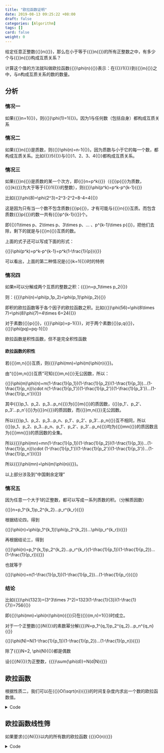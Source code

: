 ```yaml
---
title: "欧拉函数证明"
date: 2019-08-13 09:25:22 +08:00
draft: false
categories: [Algorithm]
tags: []
card: false
weight: 0
---
```


给定任意正整数{{<latex>}}n{{</latex>}}，那么在小于等于{{<latex>}}n{{</latex>}}的所有正整数之中，有多少个与{{<latex>}}n{{</latex>}}构成互质关系？

计算这个值的方法就叫做欧拉函数{{<latex>}}\phi(n){{</latex>}}表示：在{{<latex>}}1{{</latex>}}到{{<latex>}}n{{</latex>}}之中，与n构成互质关系的数的数量。

<!--more-->

## 分析

### 情况一

如果{{<latex>}}n=1{{</latex>}}，则{{<latex>}}\phi(1)=1{{</latex>}}。因为1与任何数（包括自身）都构成互质关系

### 情况二

如果{{<latex>}}n{{</latex>}}是质数，则{{<latex>}}\phi(n)=n-1{{</latex>}}。因为质数与小于它的每一个数，都构成互质关系。比如{{<latex>}}5{{</latex>}}与{{<latex>}}1、2、3、4{{</latex>}}都构成互质关系。

### 情况三

如果{{<latex>}}n{{</latex>}}是质数的某一个次方，即{{<latex>}}n=p^k{{</latex>}}（{{<latex>}}p{{</latex>}}为质数，{{<latex>}}k{{</latex>}}为大于等于{{<latex>}}1{{</latex>}}的整数），则{{<latex>}}\phi(p^k)=p^k-p^{k-1}{{</latex>}}

比如{{<latex>}}\phi(8)=\phi(2^3)=2^3-2^2=8-4=4{{</latex>}}

这是因为只有当一个数不包含质数{{<latex>}}p{{</latex>}}，才有可能与{{<latex>}}n{{</latex>}}互质。而包含质数{{<latex>}}p{{</latex>}}的数一共有{{<latex>}}p^{k-1}{{</latex>}}个。

即{{<latex>}}1\times p、2\times p、3\times p、... 、p^{k-1}\times p{{</latex>}}，把他们去除，剩下的就是与{{<latex>}}n{{</latex>}}互质的数。

上面的式子还可以写成下面的形式：

{{<latex>}}\phi(p^k)=p^k-p^{k-1}=p^k(1-\frac{1}{p}){{</latex>}}

可以看出，上面的第二种情况是{{<latex>}}k=1{{</latex>}}时的特例

### 情况四

如果n可以分解成两个互质的整数之积：{{<latex>}}n=p_1\times p_2{{</latex>}}

则：{{<latex>}}\phi(n)=\phi(p_1p_2)=\phi(p_1)\phi(p_2){{</latex>}}

即积的欧拉函数等于各个因子的欧拉函数之积。比如{{<latex>}}\phi(56)=\phi(8\times 7)=\phi(8)\phi(7)=4\times 6=24{{</latex>}}

对于素数{{<latex>}}p{{</latex>}}，{{<latex>}}\phi(p)=p-1{{</latex>}}，对于两个素数{{<latex>}}p,q{{</latex>}}，{{<latex>}}\phi(pq)=pq-1{{</latex>}}

欧拉函数是积性函数，但不是完全积性函数

#### 欧拉函数的积性

若{{<latex>}}m,n{{</latex>}}互质，则{{<latex>}}\phi(mn)=\phi(m)\phi(n){{</latex>}}。

由“{{<latex>}}m,n{{</latex>}}互质”可知{{<latex>}}m,n{{</latex>}}无公因数，所以：

{{<latex>}}\phi(m)\phi(n)=m(1-\frac{1}{p_1})(1-\frac{1}{p_2})(1-\frac{1}{p_3})...(1-\frac{1}{p_n})\cdot n(1-\frac{1}{p_1'})(1-\frac{1}{p_2'})(1-\frac{1}{p_3'})...(1-\frac{1}{p_n'}){{</latex>}}

其中{{<latex>}}p_1、p_2、p_3...p_n{{</latex>}}为{{<latex>}}m{{</latex>}}的质因数，{{<latex>}}p_1'、p_2'、p_3'...p_n'{{</latex>}}为{{<latex>}}n{{</latex>}}的质因数，而{{<latex>}}m,n{{</latex>}}无公因数。

所以{{<latex>}}p_1、p_2、p_3...p_n、p_1'、p_2'、p_3'...p_n{{</latex>}}互不相同，所以{{<latex>}}p_1、p_2、p_3...p_n、p_1'、p_2'、p_3'...p_n{{</latex>}}均为{{<latex>}}mn{{</latex>}}的质因数且为{{<latex>}}mn{{</latex>}}的质因数的全集。

所以{{<latex>}}\phi(mn)=mn(1-\frac{1}{p_1})(1-\frac{1}{p_2})(1-\frac{1}{p_3})...(1-\frac{1}{p_n})\cdot (1-\frac{1}{p_1'})(1-\frac{1}{p_2'})(1-\frac{1}{p_3'})...(1-\frac{1}{p_n'}){{</latex>}}

所以{{<latex>}}\phi(mn)=\phi(m)\phi(n){{</latex>}}。

以上部分涉及到“中国剩余定理”

### 情况五

因为任意一个大于1的正整数，都可以写成一系列质数的积。（分解质因数）

{{<latex>}}n=p_1^{k_1}p_2^{k_2}...p_r^{k_r}{{</latex>}}

根据结论四，得到

{{<latex>}}\phi(n)=\phi(p_1^{k_1})\phi(p_2^{k_2})...\phi(p_r^{k_r}){{</latex>}}

再根据结论三，得到

{{<latex>}}\phi(n)=p_1^{k_1}p_2^{k_2}...p_r^{k_r}(1-\frac{1}{p_1})(1-\frac{1}{p_2})...(1-\frac{1}{p_r}){{</latex>}}

也就等于

{{<latex>}}\phi(n)=n(1-\frac{1}{p_1})(1-\frac{1}{p_2})...(1-\frac{1}{p_r}){{</latex>}}

### 结论

比如{{<latex>}}\phi(1323)=(3^3\times 7^2)=1323(1-\frac{1}{3})(1-\frac{1}{7})=756{{</latex>}}

即{{<latex>}}\phi(mn)=\phi(n)\phi(m){{</latex>}}只在{{<latex>}}(m,n)=1{{</latex>}}时成立。

对于一个正整数{{<latex>}}N{{</latex>}}的素数幂分解{{<latex>}}N=p_1^{q_1}p_2^{q_2}...p_n^{q_n}{{</latex>}}

{{<latex>}}\phi(N)=N(1-\frac{1}{p_1})(1-\frac{1}{p_2})...(1-\frac{1}{p_n}){{</latex>}}

除了{{<latex>}}N=2, \phi(N){{</latex>}}都是偶数

设{{<latex>}}N{{</latex>}}为正整数，{{<latex>}}\sum{\phi(d)}=N(d|N){{</latex>}}


## 欧拉函数

根据性质二，我们可以在{{<latex>}}O(\sqrt{n}){{</latex>}}的时间复杂度内求出一个数的欧拉函数值。

<details>
<summary>Code</summary>

```cpp
//直接求解欧拉函数  
int euler(int n) { //返回euler(n)   
    int res = n, a = n;
    for (int i = 2; i * i <= a; i++) {
        if (a % i == 0) {
            res = res / i * (i - 1);//先进行除法是为了防止中间数据的溢出   
            while (a % i == 0) a /= i;
        }
    }
    if (a > 1) res = res / a * (a - 1);
    return res;
}
```

</details>

## 欧拉函数线性筛

如果要求{{<latex>}}N{{</latex>}}以内的所有数的欧拉函数 {{<latex>}}O(n){{</latex>}}

<details>
<summary>Code</summary>

```cpp
const int MAXN = 1e6;
//欧拉线性筛：在线性时间内筛素数的同时求出所有数的欧拉函数
int tot;
int phi[MAXN]; //保存各个数字的欧拉函数
int prime[MAXN]; //按顺序保存素数
bool mark[MAXN]; //判断是否是素数
void get_phi(int N){
    phi[1] = 1;
    for(int i = 2; i <= MAXN; i++){ //相当于分解质因数的逆过程
        if(!mark[i]){
            prime[++tot] = i;
            phi[i] = i-1;
        }
        for(int j = 1; j <= tot; j++){
            if(i * prime[j] > N) break;
            mark[i * prime[j]] = 1; //确定i*prime[j]不是素数
            if(i % prime[j] == 0){ //判断prime[j] 是否为 i的约数
                phi[i * prime[j]] = phi[i] * prime[j];
                break;
            }
            else{ //prime[j] - 1 就是 phi[prime[j]],利用了欧拉函数的积性
                phi[i * prime[j]] = phi[i] * (prime[j] - 1);
            }
        }
    }
}
```

</details>



